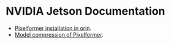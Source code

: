 # NVIDIA Jetson Documentation

- [Pixelformer installation in orin](./Pixelformer/).
- [Model compression of Pixelformer](./model_compression/).